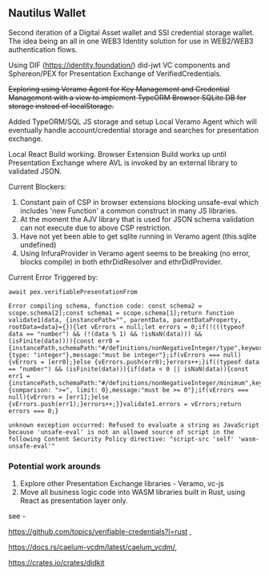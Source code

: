 ## Nautilus Wallet

Second iteration of a Digital Asset wallet and SSI credential storage wallet.
The idea being an all in one WEB3 Identity solution for use in WEB2/WEB3 authentication flows.

Using DIF (https://identity.foundation/) did-jwt VC components and Sphereon/PEX for Presentation Exchange of VerifiedCredentials.

~~Exploring using Veramo Agent for Key Management and Credential Management with a view to implement TypeORM Browser SQLite DB for storage instead of localStorage.~~

Added TypeORM/SQL JS storage and setup Local Veramo Agent which will eventually handle account/credential storage and searches for presentation exchange.


Local React Build working.
Browser Extension Build works up until Presentation Exchange where AVL is invoked by an external library to validated JSON.


Current Blockers:
1. Constant pain of CSP in browser extensions blocking unsafe-eval which includes 'new Function' a common construct in many JS libraries. 
2. At the moment the AJV library that is used for JSON schema validation can not execute due to above CSP restriction.
3. Have not yet been able to get sqlite running in Veramo agent (this.sqlite undefined)
4. Using InfuraProvider in Veramo agent seems to be breaking (no error, blocks compile) in both ethrDidResolver and ethrDidProvider.


Current Error Triggered by:

`await pex.verifiablePresentationFrom`

```
Error compiling schema, function code: const schema2 = scope.schema[2];const schema1 = scope.schema[1];return function validate1(data, {instancePath="", parentData, parentDataProperty, rootData=data}={}){let vErrors = null;let errors = 0;if(!(((typeof data == "number") && (!(data % 1) && !isNaN(data))) && (isFinite(data)))){const err0 = {instancePath,schemaPath:"#/definitions/nonNegativeInteger/type",keyword:"type",params:{type: "integer"},message:"must be integer"};if(vErrors === null){vErrors = [err0];}else {vErrors.push(err0);}errors++;}if((typeof data == "number") && (isFinite(data))){if(data < 0 || isNaN(data)){const err1 = {instancePath,schemaPath:"#/definitions/nonNegativeInteger/minimum",keyword:"minimum",params:{comparison: ">=", limit: 0},message:"must be >= 0"};if(vErrors === null){vErrors = [err1];}else {vErrors.push(err1);}errors++;}}validate1.errors = vErrors;return errors === 0;}
```
```
unknown exception occurred: Refused to evaluate a string as JavaScript because 'unsafe-eval' is not an allowed source of script in the following Content Security Policy directive: "script-src 'self' 'wasm-unsafe-eval'"
```


### Potential work arounds
1. Explore other Presentation Exchange libraries - Veramo, vc-js
2. Move all business logic code into WASM libraries built in Rust, using React as presentation layer only.

see - 

https://github.com/topics/verifiable-credentials?l=rust , 

https://docs.rs/caelum-vcdm/latest/caelum_vcdm/, 

https://crates.io/crates/didkit